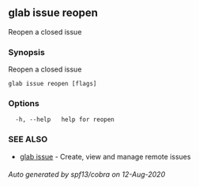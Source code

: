 ## glab issue reopen

Reopen a closed issue

### Synopsis

Reopen a closed issue

```
glab issue reopen [flags]
```

### Options

```
  -h, --help   help for reopen
```

### SEE ALSO

* [glab issue](glab_issue.md)	 - Create, view and manage remote issues

###### Auto generated by spf13/cobra on 12-Aug-2020
